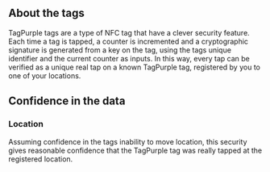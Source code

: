 ## About the tags
TagPurple tags are a type of NFC tag that have a clever security feature.
Each time a tag is tapped, a counter is incremented and a cryptographic signature is generated from a key on the tag, using the tags unique identifier and the current counter as inputs.
In this way, every tap can be verified as a unique real tap on a known TagPurple tag, registered by you to one of your locations.

## Confidence in the data
### Location
Assuming confidence in the tags inability to move location, this security gives reasonable confidence that the TagPurple tag was really tapped at the registered location.
### 
<!--stackedit_data:
eyJoaXN0b3J5IjpbLTczMzg0MjQ4XX0=
-->